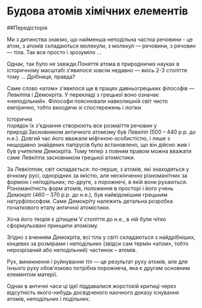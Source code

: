 # Будова атомів хімічних елементів

##Передісторія

Ми з дитинства знаємо, що найменша неподільна частка речовини - це атом, з атомів складаються молекули, з молекул ― речовини, з речовин ― тіла. Так все просто і зрозуміло ... 

Однак, так було не завжди.Поняття атома в природничих науках в історичному масштабі з'явилося зовсім недавно ― якісь 2-3 століття тому ... Дрібниця, правда?

Саме слово «атом» з'явилося ще в працях давньогрецьких філософів ― Левкіппа і Демокріта. У перекладі з грецької воно означає «неподільний». Філософи пояснювали навколишній світ чисто емпірично, тобто виходячи зі спостережень і логіки.


<p>
<div class="ebio-wrap">
<span class="ebio">Історична </span>
<div class="ebio-text">
порядок їх з'єднання створюють все розмаїття речовин у природі.Засновником античного атомізму був Левкіпп (500 – 440 р.р. до н.е.). Довгий час його вважали міфічною особистістю, і лише з нещодавно знайдених папірусів було встановлено, що він дійсно жив і був учителем Демокріта. Тому тепер з повним правом можна вважати саме Левкіппа засновником грецької атомістики.

За Левкіппом, світ складається: по-перше, з атомів, які знаходяться у вічному русі, однорідних за якістю, але нескінченно різноманітних за формою і неподільних; по-друге, з порожнечі, в якій вони рухаються. Різноманітність форм атомів, положення в просторі і його учень Демокріт (460 – 370 р.р. до н.е.), був найвідомішим грецьким натурфілософом. Саме Демокріту належить детальна розробка початкового етапу античної атомістики. 

Хоча його теорія є дітищем V століття до н.е., в ній були чітко сформульовані принципи атомізму.

Згідно з вченням Демокріта, всі тіла у світі складаються з найдрібніших, кінцевих за розмірами і неподільних (звідси сам термін «атом», тобто нерозрізаний або неподільний) частинок – атомів.

Рух, виникнення і руйнування тіл ― це результат руху атомів, але для їхнього руху обов'язково потрібна порожнеча, яка є другим основним елементом матерії.

Однак в античні часи ці ідеї піддавалися жорстокій критиці через відсутність якого-небудь досвідченого наочного доказу існування атомів, неподільних і подільних.
</div>
</div>
</p>
